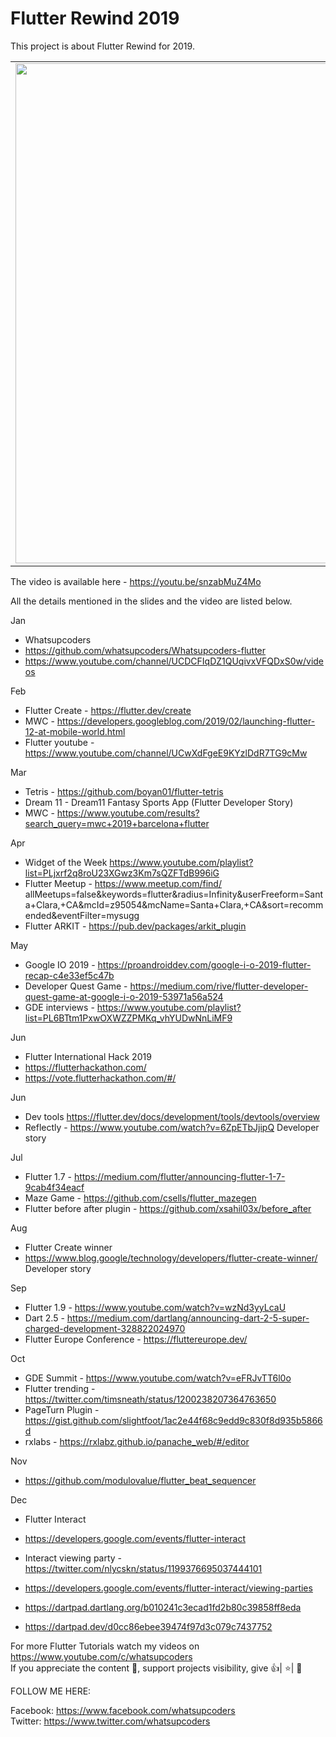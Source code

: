 # Flutter Rewind 2019

This project is about Flutter Rewind for 2019.
<div style="text-align: center">
    <table>
        <tr>
            <td style="text-align: center">
                    <img src="https://user-images.githubusercontent.com/46075509/71635832-0c81be00-2bf6-11ea-8a5b-3fdc8fc6a502.png" width="800"/>
            </td>            
      </tr>
  </table>
  </div>

The video is available here - https://youtu.be/snzabMuZ4Mo

All the details mentioned in the slides and the video are listed below.

Jan
 - Whatsupcoders
 - https://github.com/whatsupcoders/Whatsupcoders-flutter
- https://www.youtube.com/channel/UCDCFIqDZ1QUqivxVFQDxS0w/videos
 
 
 Feb
  - Flutter Create  - https://flutter.dev/create
  - MWC - https://developers.googleblog.com/2019/02/launching-flutter-12-at-mobile-world.html
  - Flutter youtube - https://www.youtube.com/channel/UCwXdFgeE9KYzlDdR7TG9cMw
  
  Mar
   - Tetris - https://github.com/boyan01/flutter-tetris
   - Dream 11 - Dream11 Fantasy Sports App (Flutter Developer Story)
   - MWC - https://www.youtube.com/results?search_query=mwc+2019+barcelona+flutter
   
  Apr
   - Widget of the Week https://www.youtube.com/playlist?list=PLjxrf2q8roU23XGwz3Km7sQZFTdB996iG
   - Flutter Meetup - https://www.meetup.com/find/  allMeetups=false&keywords=flutter&radius=Infinity&userFreeform=Santa+Clara,+CA&mcId=z95054&mcName=Santa+Clara,+CA&sort=recommended&eventFilter=mysugg
   - Flutter ARKIT - https://pub.dev/packages/arkit_plugin
	
  May 
   - Google IO 2019  - https://proandroiddev.com/google-i-o-2019-flutter-recap-c4e33ef5c47b
   - Developer Quest Game - https://medium.com/rive/flutter-developer-quest-game-at-google-i-o-2019-53971a56a524
   - GDE interviews - https://www.youtube.com/playlist?list=PL6BTtm1PxwOXWZZPMKq_vhYUDwNnLiMF9
	 
  Jun 
   - Flutter International Hack 2019		
   - https://flutterhackathon.com/
   - https://vote.flutterhackathon.com/#/
  
  Jun 
   - Dev tools https://flutter.dev/docs/development/tools/devtools/overview
   - Reflectly - https://www.youtube.com/watch?v=6ZpETbJjipQ Developer story
	 
  Jul 
   - Flutter 1.7 - https://medium.com/flutter/announcing-flutter-1-7-9cab4f34eacf
   - Maze Game - https://github.com/csells/flutter_mazegen
   - Flutter before after plugin  - https://github.com/xsahil03x/before_after
	 
  Aug 
   - Flutter Create winner 
   - https://www.blog.google/technology/developers/flutter-create-winner/  Developer story

  Sep 
   - Flutter 1.9 - https://www.youtube.com/watch?v=wzNd3yyLcaU
   - Dart 2.5 - https://medium.com/dartlang/announcing-dart-2-5-super-charged-development-328822024970
   - Flutter Europe Conference  - https://fluttereurope.dev/
	   
  Oct 
   - GDE Summit  - https://www.youtube.com/watch?v=eFRJvTT6l0o
   - Flutter trending - https://twitter.com/timsneath/status/1200238207364763650
   - PageTurn Plugin - https://gist.github.com/slightfoot/1ac2e44f68c9edd9c830f8d935b5866d
   - rxlabs - https://rxlabz.github.io/panache_web/#/editor
	   
  Nov 
   - https://github.com/modulovalue/flutter_beat_sequencer
  
  Dec 
   - Flutter Interact 
   - https://developers.google.com/events/flutter-interact
   - Interact viewing party  - https://twitter.com/nlycskn/status/1199376695037444101
   - https://developers.google.com/events/flutter-interact/viewing-parties
      
   - https://dartpad.dartlang.org/b010241c3ecad1fd2b80c39858ff8eda
   - https://dartpad.dev/d0cc86ebee39474f97d3c079c7437752
   
For more Flutter Tutorials watch my videos on https://www.youtube.com/c/whatsupcoders <br />
If you appreciate the content 📖, support projects visibility, give 👍| ⭐| 👏

FOLLOW ME HERE:

Facebook: https://www.facebook.com/whatsupcoders <br />
Twitter: https://www.twitter.com/whatsupcoders
